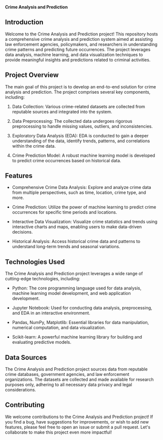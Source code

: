 **Crime Analysis and Prediction**

## Introduction

Welcome to the Crime Analysis and Prediction project! 
This repository hosts a comprehensive crime analysis and prediction system aimed at assisting law enforcement agencies, policymakers, and researchers in understanding 
crime patterns and predicting future occurrences. 
The project leverages data analysis, machine learning, and data visualization techniques to provide meaningful insights and predictions related to criminal activities.

## Project Overview

The main goal of this project is to develop an end-to-end solution for crime analysis and prediction. The project comprises several key components, including:

1. Data Collection: Various crime-related datasets are collected from reputable sources and integrated into the system.

2. Data Preprocessing: The collected data undergoes rigorous preprocessing to handle missing values, outliers, and inconsistencies.

3. Exploratory Data Analysis (EDA): EDA is conducted to gain a deeper understanding of the data, identify trends, patterns, and correlations within the crime data.

4. Crime Prediction Model: A robust machine learning model is developed to predict crime occurrences based on historical data.


## Features

- Comprehensive Crime Data Analysis: Explore and analyze crime data from multiple perspectives, such as time, location, crime type, and more.

- Crime Prediction: Utilize the power of machine learning to predict crime occurrences for specific time periods and locations.

- Interactive Data Visualization: Visualize crime statistics and trends using interactive charts and maps, enabling users to make data-driven decisions.

- Historical Analysis: Access historical crime data and patterns to understand long-term trends and seasonal variations.


## Technologies Used

The Crime Analysis and Prediction project leverages a wide range of cutting-edge technologies, including:

- Python: The core programming language used for data analysis, machine learning model development, and web application development.

- Jupyter Notebook: Used for conducting data analysis, preprocessing, and EDA in an interactive environment.

- Pandas, NumPy, Matplotlib: Essential libraries for data manipulation, numerical computation, and data visualization.

- Scikit-learn: A powerful machine learning library for building and evaluating predictive models.


## Data Sources

The Crime Analysis and Prediction project sources data from reputable crime databases, government agencies, and law enforcement organizations. 
The datasets are collected and made available for research purposes only, adhering to all necessary data privacy and legal considerations.

## Contributing

We welcome contributions to the Crime Analysis and Prediction project!
If you find a bug, have suggestions for improvements, or wish to add new features, please feel free to open an issue or submit a pull request. 
Let's collaborate to make this project even more impactful!
